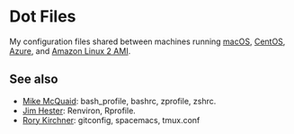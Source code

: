 # Dot Files

My configuration files shared between machines running [macOS](https://www.apple.com/macos/), [CentOS](https://www.centos.org/), [Azure](https://azure.microsoft.com/), and [Amazon Linux 2 AMI](https://aws.amazon.com/amazon-linux-2/).

## See also

- [Mike McQuaid](https://github.com/MikeMcQuaid/dotfiles):
  bash_profile, bashrc, zprofile, zshrc.
- [Jim Hester](https://github.com/jimhester/dotfiles):
  Renviron, Rprofile.
- [Rory Kirchner](https://github.com/roryk/dotfiles):
  gitconfig, spacemacs, tmux.conf
